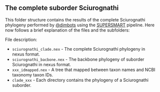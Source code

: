 The complete suborder Sciurognathi
--------------

This folder structure contains the results of the complete Sciurognathi phylogeny
performed by [@dimbots](http://github.com/dimbots) using the [SUPERSMART](http://github.com/naturalis/supersmart)
pipeline. Here now follows a brief explanation of the files and the subfolders:

File description:

- `sciurognathi_clade.nex` - The complete Sciurognathi phylogeny in nexus format.
- `sciurognathi_bacbone.nex` - The backbone phylogeny of suborder Sciurognathi in nexus format.
- `xxx_idmapped.nex`  - A tree that mapped between taxon names and NCBI taxonomy taxon IDs.
- `clade_xxx` - Each directory contains the phylogeny of a Sciurognathi suborder.
